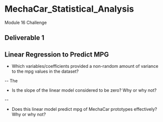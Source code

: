 # MechaCar_Statistical_Analysis
Module 16 Challenge


## Deliverable 1
## Linear Regression to Predict MPG

- Which variables/coefficients provided a non-random amount of variance to the mpg values in the dataset?

-- The 

- Is the slope of the linear model considered to be zero? Why or why not?

--

- Does this linear model predict mpg of MechaCar prototypes effectively? Why or why not?
